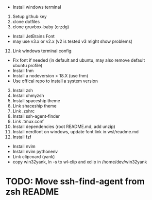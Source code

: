 - Install windows terminal
1. Setup github key
2. clone dotfiles
3. clone gruvbox-baby (crzdg)
- Install JetBrains Font
- may use v3.x or v2.x (v2 is tested v3 might show problems)
12. Link windows terminal config
- Fix font if needed (in default and ubuntu, may also remove default ubuntu profile)
- Install fnm
- Install a nodeversion > 18.X (use fnm)
- Use offical repo to install a system version
3. Install zsh
4. Install ohmyzsh
5. Install spaceship theme
6. Link shaceship theme
7. Link .zshrc
8. Install ssh-agent-finder
9. Link .tmux.conf
10. Install dependencies (root README.md, add unzip)
11. Install nerdfont on windows, update font link in wsl/readme.md
4. Install fzf
- Install nvim
- Install nvim pythonenv
- Link clipcoard (yank)
- copy win32yank, ln -s to wl-clip and xclip in /home/dev/win32yank

# TODO: Move ssh-find-agent from zsh README
